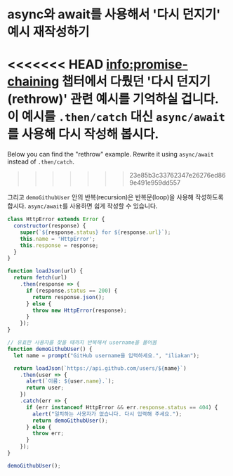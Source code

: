 
# async와 await를 사용해서 '다시 던지기' 예시 재작성하기

<<<<<<< HEAD
<info:promise-chaining> 챕터에서 다뤘던 '다시 던지기(rethrow)' 관련 예시를 기억하실 겁니다. 이 예시를 `.then/catch` 대신 `async/await`를 사용해 다시 작성해 봅시다.
=======
Below you can find the "rethrow" example. Rewrite it using `async/await` instead of `.then/catch`.
>>>>>>> 23e85b3c33762347e26276ed869e491e959dd557

그리고 `demoGithubUser` 안의 반복(recursion)은 반복문(loop)을 사용해 작성하도록 합시다. `async/await`를 사용하면 쉽게 작성할 수 있습니다.

```js run
class HttpError extends Error {
  constructor(response) {
    super(`${response.status} for ${response.url}`);
    this.name = 'HttpError';
    this.response = response;
  }
}

function loadJson(url) {
  return fetch(url)
    .then(response => {
      if (response.status == 200) {
        return response.json();
      } else {
        throw new HttpError(response);
      }
    });
}

// 유효한 사용자를 찾을 때까지 반복해서 username을 물어봄
function demoGithubUser() {
  let name = prompt("GitHub username을 입력하세요.", "iliakan");

  return loadJson(`https://api.github.com/users/${name}`)
    .then(user => {
      alert(`이름: ${user.name}.`);
      return user;
    })
    .catch(err => {
      if (err instanceof HttpError && err.response.status == 404) {
        alert("일치하는 사용자가 없습니다. 다시 입력해 주세요.");
        return demoGithubUser();
      } else {
        throw err;
      }
    });
}

demoGithubUser();
```
